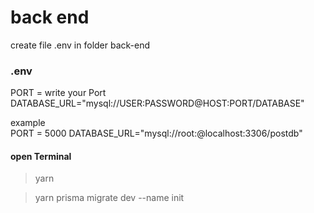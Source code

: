 # back end

create file .env in folder back-end
### .env
PORT = write your Port
DATABASE_URL="mysql://USER:PASSWORD@HOST:PORT/DATABASE"

example  
PORT = 5000
DATABASE_URL="mysql://root:@localhost:3306/postdb"

#### open Terminal
> yarn

> yarn prisma migrate dev --name init

